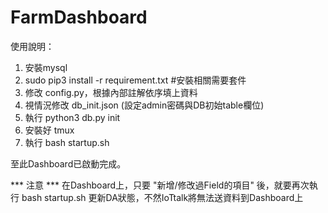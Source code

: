 # FarmDashboard

使用說明：
1. 安裝mysql
2. sudo pip3 install -r requirement.txt   #安裝相關需要套件
3. 修改 config.py，根據內部註解依序填上資料
4. 視情況修改 db_init.json (設定admin密碼與DB初始table欄位)
5. 執行 python3 db.py init
6. 安裝好 tmux
7. 執行 bash startup.sh

至此Dashboard已啟動完成。

*** 注意 ***
在Dashboard上，只要 "新增/修改過Field的項目" 後，就要再次執行 bash startup.sh 更新DA狀態，不然IoTtalk將無法送資料到Dashboard上











